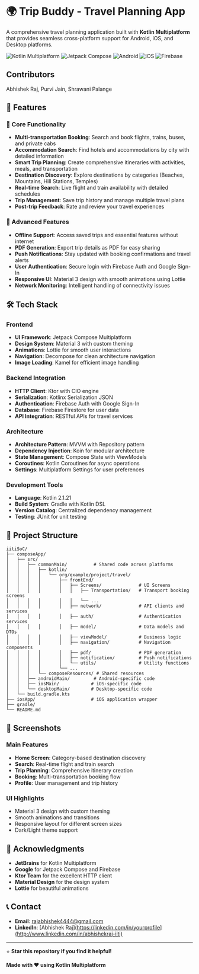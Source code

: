# 🌍 Trip Buddy - Travel Planning App

A comprehensive travel planning application built with **Kotlin Multiplatform** that provides seamless cross-platform support for Android, iOS, and Desktop platforms.

![Kotlin Multiplatform](https://img.shields.io/badge/Kotlin-Multiplatform-0095D5?style=for-the-badge&logo=kotlin)
![Jetpack Compose](https://img.shields.io/badge/Jetpack-Compose-4285F4?style=for-the-badge&logo=jetpackcompose)
![Android](https://img.shields.io/badge/Android-3DDC84?style=for-the-badge&logo=android&logoColor=white)
![iOS](https://img.shields.io/badge/iOS-000000?style=for-the-badge&logo=ios&logoColor=white)
![Firebase](https://img.shields.io/badge/Firebase-039BE5?style=for-the-badge&logo=firebase)

## Contributors
Abhishek Raj, Purvi Jain, Shrawani Palange

## 📱 Features

### 🎯 Core Functionality
- **Multi-transportation Booking**: Search and book flights, trains, buses, and private cabs
- **Accommodation Search**: Find hotels and accommodations by city with detailed information
- **Smart Trip Planning**: Create comprehensive itineraries with activities, meals, and transportation
- **Destination Discovery**: Explore destinations by categories (Beaches, Mountains, Hill Stations, Temples)
- **Real-time Search**: Live flight and train availability with detailed schedules
- **Trip Management**: Save trip history and manage multiple travel plans
- **Post-trip Feedback**: Rate and review your travel experiences

### 🚀 Advanced Features
- **Offline Support**: Access saved trips and essential features without internet
- **PDF Generation**: Export trip details as PDF for easy sharing
- **Push Notifications**: Stay updated with booking confirmations and travel alerts
- **User Authentication**: Secure login with Firebase Auth and Google Sign-In
- **Responsive UI**: Material 3 design with smooth animations using Lottie
- **Network Monitoring**: Intelligent handling of connectivity issues

## 🛠️ Tech Stack

### Frontend
- **UI Framework**: Jetpack Compose Multiplatform
- **Design System**: Material 3 with custom theming
- **Animations**: Lottie for smooth user interactions
- **Navigation**: Decompose for clean architecture navigation
- **Image Loading**: Kamel for efficient image handling

### Backend Integration
- **HTTP Client**: Ktor with CIO engine
- **Serialization**: Kotlinx Serialization JSON
- **Authentication**: Firebase Auth with Google Sign-In
- **Database**: Firebase Firestore for user data
- **API Integration**: RESTful APIs for travel services

### Architecture
- **Architecture Pattern**: MVVM with Repository pattern
- **Dependency Injection**: Koin for modular architecture
- **State Management**: Compose State with ViewModels
- **Coroutines**: Kotlin Coroutines for async operations
- **Settings**: Multiplatform Settings for user preferences

### Development Tools
- **Language**: Kotlin 2.1.21
- **Build System**: Gradle with Kotlin DSL
- **Version Catalog**: Centralized dependency management
- **Testing**: JUnit for unit testing

## 📁 Project Structure

```
iitiSoC/
├── composeApp/
│   ├── src/
│   │   ├── commonMain/          # Shared code across platforms
│   │   │   ├── kotlin/
│   │   │   │   └── org/example/project/travel/
│   │   │   │       ├── frontEnd/
│   │   │   │       │   ├── Screens/              # UI Screens
│   │   │   │       │   │   ├── Transportation/   # Transport booking screens
│   │   │   │       │   │   └── ...
│   │   │   │       │   ├── network/              # API clients and services
│   │   │   │       │   ├── auth/                 # Authentication services
│   │   │   │       │   ├── model/                # Data models and DTOs
│   │   │   │       │   ├── viewModel/            # Business logic
│   │   │   │       │   ├── navigation/           # Navigation components
│   │   │   │       │   ├── pdf/                  # PDF generation
│   │   │   │       │   ├── notification/         # Push notifications
│   │   │   │       │   └── utils/                # Utility functions
│   │   │   │       └── ...
│   │   │   └── composeResources/ # Shared resources
│   │   ├── androidMain/         # Android-specific code
│   │   ├── iosMain/            # iOS-specific code
│   │   └── desktopMain/        # Desktop-specific code
│   └── build.gradle.kts
├── iosApp/                     # iOS application wrapper
├── gradle/
└── README.md
```

## 📱 Screenshots

### Main Features
- **Home Screen**: Category-based destination discovery
- **Search**: Real-time flight and train search
- **Trip Planning**: Comprehensive itinerary creation
- **Booking**: Multi-transportation booking flow
- **Profile**: User management and trip history

### UI Highlights
- Material 3 design with custom theming
- Smooth animations and transitions
- Responsive layout for different screen sizes
- Dark/Light theme support

## 🙏 Acknowledgments

- **JetBrains** for Kotlin Multiplatform
- **Google** for Jetpack Compose and Firebase
- **Ktor Team** for the excellent HTTP client
- **Material Design** for the design system
- **Lottie** for beautiful animations

## 📞 Contact
- **Email**: rajabhishek4444@gmail.com
- **LinkedIn**: [Abhishek Raj](https://linkedin.com/in/yourprofile](http://www.linkedin.com/in/abhishekraj-iiti)  


---

⭐ **Star this repository if you find it helpful!**

**Made with ❤️ using Kotlin Multiplatform**
